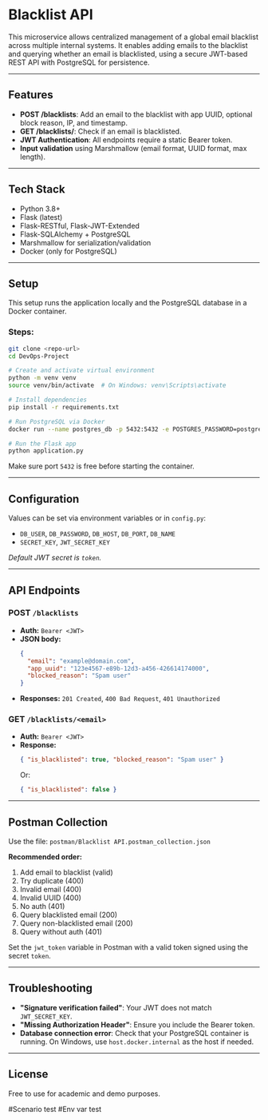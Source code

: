 # Blacklist API

This microservice allows centralized management of a global email blacklist across multiple internal systems. It enables adding emails to the blacklist and querying whether an email is blacklisted, using a secure JWT-based REST API with PostgreSQL for persistence.

---

## Features
- **POST /blacklists**: Add an email to the blacklist with app UUID, optional block reason, IP, and timestamp.
- **GET /blacklists/<email>**: Check if an email is blacklisted.
- **JWT Authentication**: All endpoints require a static Bearer token.
- **Input validation** using Marshmallow (email format, UUID format, max length).

---

## Tech Stack
- Python 3.8+
- Flask (latest)
- Flask-RESTful, Flask-JWT-Extended
- Flask-SQLAlchemy + PostgreSQL
- Marshmallow for serialization/validation
- Docker (only for PostgreSQL)

---

## Setup

This setup runs the application locally and the PostgreSQL database in a Docker container.

### Steps:
```bash
git clone <repo-url>
cd DevOps-Project

# Create and activate virtual environment
python -m venv venv
source venv/bin/activate  # On Windows: venv\Scripts\activate

# Install dependencies
pip install -r requirements.txt

# Run PostgreSQL via Docker
docker run --name postgres_db -p 5432:5432 -e POSTGRES_PASSWORD=postgres -d postgres:13

# Run the Flask app
python application.py
```

Make sure port `5432` is free before starting the container.

---

## Configuration
Values can be set via environment variables or in `config.py`:
- `DB_USER`, `DB_PASSWORD`, `DB_HOST`, `DB_PORT`, `DB_NAME`
- `SECRET_KEY`, `JWT_SECRET_KEY`

_Default JWT secret is `token`._

---

## API Endpoints

### POST `/blacklists`
- **Auth:** `Bearer <JWT>`
- **JSON body:**
  ```json
  {
    "email": "example@domain.com",
    "app_uuid": "123e4567-e89b-12d3-a456-426614174000",
    "blocked_reason": "Spam user"
  }
  ```
- **Responses:** `201 Created`, `400 Bad Request`, `401 Unauthorized`

### GET `/blacklists/<email>`
- **Auth:** `Bearer <JWT>`
- **Response:**
  ```json
  { "is_blacklisted": true, "blocked_reason": "Spam user" }
  ```
  Or:
  ```json
  { "is_blacklisted": false }
  ```

---

## Postman Collection
Use the file: `postman/Blacklist API.postman_collection.json`

**Recommended order:**
1. Add email to blacklist (valid)
2. Try duplicate (400)
3. Invalid email (400)
4. Invalid UUID (400)
5. No auth (401)
6. Query blacklisted email (200)
7. Query non-blacklisted email (200)
8. Query without auth (401)

Set the `jwt_token` variable in Postman with a valid token signed using the secret `token`.

---

## Troubleshooting
- **"Signature verification failed"**: Your JWT does not match `JWT_SECRET_KEY`.
- **"Missing Authorization Header"**: Ensure you include the Bearer token.
- **Database connection error**: Check that your PostgreSQL container is running. On Windows, use `host.docker.internal` as the host if needed.

---

## License
Free to use for academic and demo purposes.

#Scenario test
#Env var test